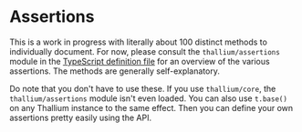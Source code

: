 # Assertions

This is a work in progress with literally about 100 distinct methods to individually document. For now, please consult the `thallium/assertions` module in the [TypeScript definition file](../definitions.d.ts) for an overview of the various assertions. The methods are generally self-explanatory.

Do note that you don't have to use these. If you use `thallium/core`, the `thallium/assertions` module isn't even loaded. You can also use `t.base()` on any Thallium instance to the same effect. Then you can define your own assertions pretty easily using the API.
